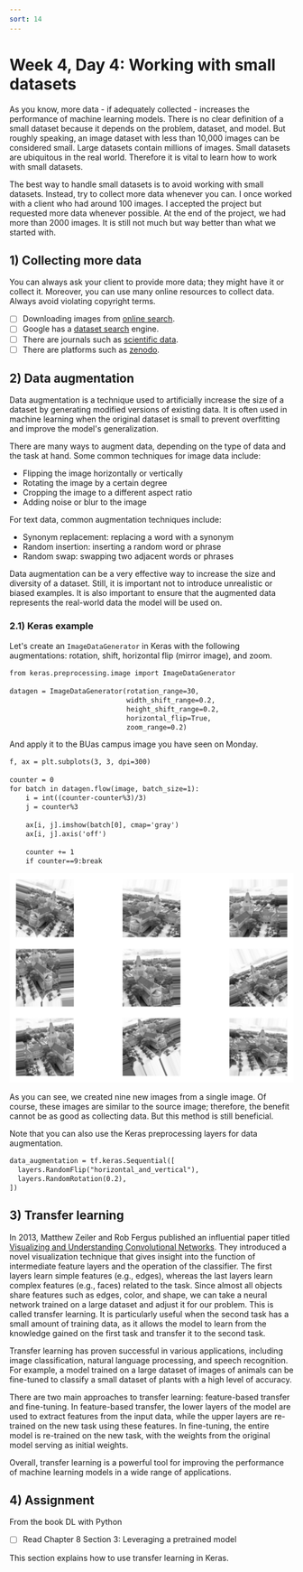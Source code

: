 ```yaml
---
sort: 14
---
```


# Week 4, Day 4: Working with small datasets

As you know, more data - if adequately collected - increases the performance of machine learning models. There is no clear definition of a small dataset because it depends on the problem, dataset, and model. But roughly speaking, an image dataset with less than 10,000 images can be considered small. Large datasets contain millions of images. Small datasets are ubiquitous in the real world. Therefore it is vital to learn how to work with small datasets. 

The best way to handle small datasets is to avoid working with small datasets. Instead, try to collect more data whenever you can. I once worked with a client who had around 100 images. I accepted the project but requested more data whenever possible. At the end of the project, we had more than 2000 images. It is still not much but way better than what we started with.

## 1) Collecting more data

You can always ask your client to provide more data; they might have it or collect it. Moreover, you can use many online resources to collect data. Always avoid violating copyright terms.

- [ ] Downloading images from [online search](https://www.youtube.com/watch?v=OQydrlSzxnE).
- [ ] Google has a [dataset search](https://datasetsearch.research.google.com/) engine.
- [ ] There are journals such as [scientific data](https://www.nature.com/sdata/).
- [ ] There are platforms such as [zenodo](https://zenodo.org/).

## 2) Data augmentation

Data augmentation is a technique used to artificially increase the size of a dataset by generating modified versions of existing data. It is often used in machine learning when the original dataset is small to prevent overfitting and improve the model's generalization.

There are many ways to augment data, depending on the type of data and the task at hand. Some common techniques for image data include:

- Flipping the image horizontally or vertically
- Rotating the image by a certain degree
- Cropping the image to a different aspect ratio
- Adding noise or blur to the image

For text data, common augmentation techniques include:

- Synonym replacement: replacing a word with a synonym
- Random insertion: inserting a random word or phrase
- Random swap: swapping two adjacent words or phrases

Data augmentation can be a very effective way to increase the size and diversity of a dataset. Still, it is important not to introduce unrealistic or biased examples. It is also important to ensure that the augmented data represents the real-world data the model will be used on.

### 2.1) Keras example

Let's create an `ImageDataGenerator` in Keras with the following augmentations: rotation, shift, horizontal flip (mirror image), and zoom.

```
from keras.preprocessing.image import ImageDataGenerator

datagen = ImageDataGenerator(rotation_range=30,
                             width_shift_range=0.2,
                             height_shift_range=0.2,
                             horizontal_flip=True,
                             zoom_range=0.2)
```

And apply it to the BUas campus image you have seen on Monday.

```
f, ax = plt.subplots(3, 3, dpi=300)

counter = 0
for batch in datagen.flow(image, batch_size=1):
    i = int((counter-counter%3)/3)
    j = counter%3
    
    ax[i, j].imshow(batch[0], cmap='gray')
    ax[i, j].axis('off')
    
    counter += 1
    if counter==9:break
```

<img src="./images/augmentation.png" width="800">

As you can see, we created nine new images from a single image. Of course, these images are similar to the source image; therefore, the benefit cannot be as good as collecting data. But this method is still beneficial.

Note that you can also use the Keras preprocessing layers for data augmentation.

```
data_augmentation = tf.keras.Sequential([
  layers.RandomFlip("horizontal_and_vertical"),
  layers.RandomRotation(0.2),
])
```


## 3) Transfer learning

In 2013, Matthew Zeiler and Rob Fergus published an influential paper titled [Visualizing and Understanding Convolutional Networks](https://arxiv.org/abs/1311.2901). They introduced a novel visualization technique that gives insight into the function of intermediate feature layers and the operation of the classifier. The first layers learn simple features (e.g., edges), whereas the last layers learn complex features (e.g., faces) related to the task. Since almost all objects share features such as edges, color, and shape, we can take a neural network trained on a large dataset and adjust it for our problem. This is called transfer learning. It is particularly useful when the second task has a small amount of training data, as it allows the model to learn from the knowledge gained on the first task and transfer it to the second task.

Transfer learning has proven successful in various applications, including image classification, natural language processing, and speech recognition. For example, a model trained on a large dataset of images of animals can be fine-tuned to classify a small dataset of plants with a high level of accuracy.

There are two main approaches to transfer learning: feature-based transfer and fine-tuning. In feature-based transfer, the lower layers of the model are used to extract features from the input data, while the upper layers are re-trained on the new task using these features. In fine-tuning, the entire model is re-trained on the new task, with the weights from the original model serving as initial weights.

Overall, transfer learning is a powerful tool for improving the performance of machine learning models in a wide range of applications.


## 4) Assignment

From the book DL with Python

- [ ] Read Chapter 8 Section 3: Leveraging a pretrained model

This section explains how to use transfer learning in Keras.


